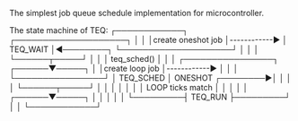 The simplest job queue schedule implementation for microcontroller.

The state machine of TEQ:
                                    ┌────────────┐
┌────────────────────┐              │            │
│create oneshot job  │------------► │ TEQ_WAIT   │◄────────┐
└────────────────────┘              │            │         │
                                    └──────┬─────┘         │
                                           │               │
                                       teq_sched()         │
                                           │               │
    ┌────────────────┐              ┌──────▼─────┐         │
    │create loop job │------------► │            │         │
    └────────────────┘              │ TEQ_SCHED  │      ONESHOT
                          ┌────────►│            │         │
                          │         └──────┬─────┘         │
                          │                │               │
                          │                │               │
                         LOOP          ticks match         │
                          │                │               │
                          │         ┌──────▼─────┐         │
                          │         │            │         │
                          └─────────┤  TEQ_RUN   ├─────────┘
                                    │            │
                                    └────────────┘